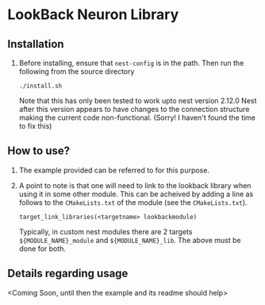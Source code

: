 # LookBack Neuron Library

##  Installation

1.  Before installing, ensure that `nest-config` is in the path. Then run the
    following from the source directory

    ```
    ./install.sh
    ```
    
    Note that this has only been tested to work upto nest version 2.12.0
    Nest after this version appears to have changes to the connection
    structure making the current code non-functional.
    (Sorry! I haven't found the time to fix this)

##  How to use?

1.  The example provided can be referred to for this purpose.

2.  A point to note is that one will need to link to the lookback library when
    using it in some other module. This can be acheived by adding a line as
    follows to the `CMakeLists.txt` of the module (see the `CMakeLists.txt`).

    ```
    target_link_libraries(<targetname> lookbackmodule)
    ```

    Typically, in custom nest modules there are 2 targets
    `${MODULE_NAME}_module` and `${MODULE_NAME}_lib`. The above must be done
    for both.

##  Details regarding usage

<Coming Soon, until then the example and its readme should help>
